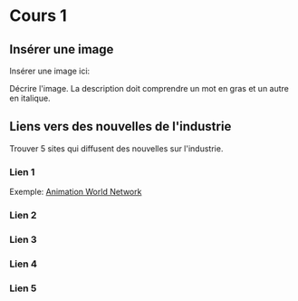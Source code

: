 # Cours 1
## Insérer une image
Insérer une image ici: 


Décrire l'image. La description doit comprendre un mot en gras et un autre en italique. 


## Liens vers des nouvelles de l'industrie
Trouver 5 sites qui diffusent des nouvelles sur l'industrie.

### Lien 1 
Exemple: [Animation World Network](https://www.awn.com/)

### Lien 2 


### Lien 3 


### Lien 4 


### Lien 5 
